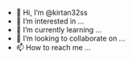 - 👋 Hi, I’m @kirtan32ss
- 👀 I’m interested in ...
- 🌱 I’m currently learning ...
- 💞️ I’m looking to collaborate on ...
- 📫 How to reach me ...

<!---
kirtan32ss/kirtan32ss is a ✨ special ✨ repository because its `README.md` (this file) appears on your GitHub profile.
You can click the Preview link to take a look at your changes.
--->
